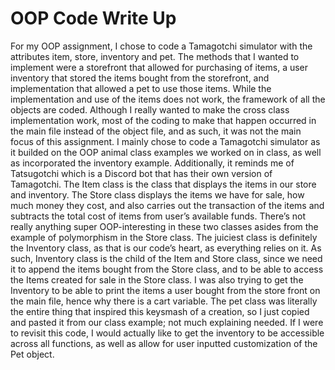 # OOP Code Write Up
For my OOP assignment, I chose to code a Tamagotchi simulator with the attributes item, store, inventory and pet. The methods that I wanted to implement were a storefront that allowed for purchasing of items, a user inventory that stored the items bought from the storefront, and implementation that allowed a pet to use those items. While the implementation and use of the items does not work, the framework of all the objects are coded. Although I really wanted to make the cross class implementation work, most of the coding to make that happen occurred in the main file instead of the object file, and as such, it was not the main focus of this assignment. I mainly chose to code a Tamagotchi simulator as it builded on the OOP animal class examples we worked on in class, as well as incorporated the inventory example. Additionally, it reminds me of Tatsugotchi which is a Discord bot that has their own version of Tamagotchi. The Item class is the class that displays the items in our store and inventory. The Store class displays the items we have for sale, how much money they cost, and also carries out the transaction of the items and subtracts the total cost of items from user’s available funds. There’s not really anything super OOP-interesting in these two classes asides from the example of polymorphism in the Store class. The juiciest class is definitely the Inventory class, as that is our code’s heart, as everything relies on it. As such, Inventory class is the child of the Item and Store class, since we need it to append the items bought from the Store class, and to be able to access the Items created for sale in the Store class. I was also trying to get the Inventory to be able to print the items a user bought from the store front on the main file, hence why there is a cart variable. The pet class was literally the entire thing that inspired this keysmash of a creation, so I just copied and pasted it from our class example; not much explaining needed.  If I were to revisit this code, I would actually like to get the inventory to be accessible across all functions, as well as allow for user inputted customization of the Pet object.
